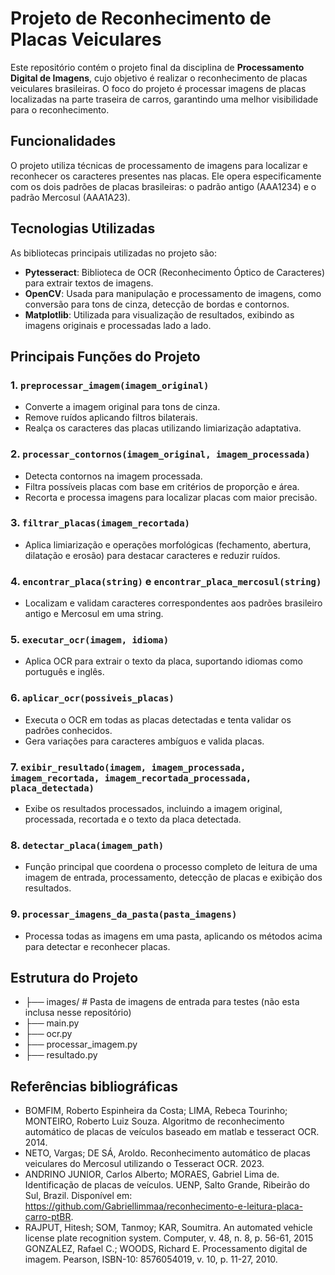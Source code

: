 # Projeto de Reconhecimento de Placas Veiculares

Este repositório contém o projeto final da disciplina de **Processamento Digital de Imagens**, cujo objetivo é realizar o reconhecimento de placas veiculares brasileiras. O foco do projeto é processar imagens de placas localizadas na parte traseira de carros, garantindo uma melhor visibilidade para o reconhecimento.

## Funcionalidades

O projeto utiliza técnicas de processamento de imagens para localizar e reconhecer os caracteres presentes nas placas. Ele opera especificamente com os dois padrões de placas brasileiras: o padrão antigo (AAA1234) e o padrão Mercosul (AAA1A23).

## Tecnologias Utilizadas

As bibliotecas principais utilizadas no projeto são:

- **Pytesseract**: Biblioteca de OCR (Reconhecimento Óptico de Caracteres) para extrair textos de imagens.
- **OpenCV**: Usada para manipulação e processamento de imagens, como conversão para tons de cinza, detecção de bordas e contornos.
- **Matplotlib**: Utilizada para visualização de resultados, exibindo as imagens originais e processadas lado a lado.

## Principais Funções do Projeto

### 1. `preprocessar_imagem(imagem_original)`
- Converte a imagem original para tons de cinza.
- Remove ruídos aplicando filtros bilaterais.
- Realça os caracteres das placas utilizando limiarização adaptativa.

### 2. `processar_contornos(imagem_original, imagem_processada)`
- Detecta contornos na imagem processada.
- Filtra possíveis placas com base em critérios de proporção e área.
- Recorta e processa imagens para localizar placas com maior precisão.

### 3. `filtrar_placas(imagem_recortada)`
- Aplica limiarização e operações morfológicas (fechamento, abertura, dilatação e erosão) para destacar caracteres e reduzir ruídos.

### 4. `encontrar_placa(string)` e `encontrar_placa_mercosul(string)`
- Localizam e validam caracteres correspondentes aos padrões brasileiro antigo e Mercosul em uma string.

### 5. `executar_ocr(imagem, idioma)`
- Aplica OCR para extrair o texto da placa, suportando idiomas como português e inglês.

### 6. `aplicar_ocr(possiveis_placas)`
- Executa o OCR em todas as placas detectadas e tenta validar os padrões conhecidos.
- Gera variações para caracteres ambíguos e valida placas.

### 7. `exibir_resultado(imagem, imagem_processada, imagem_recortada, imagem_recortada_processada, placa_detectada)`
- Exibe os resultados processados, incluindo a imagem original, processada, recortada e o texto da placa detectada.

### 8. `detectar_placa(imagem_path)`
- Função principal que coordena o processo completo de leitura de uma imagem de entrada, processamento, detecção de placas e exibição dos resultados.

### 9. `processar_imagens_da_pasta(pasta_imagens)`
- Processa todas as imagens em uma pasta, aplicando os métodos acima para detectar e reconhecer placas.

## Estrutura do Projeto
- ├── images/ # Pasta de imagens de entrada para testes (não esta inclusa nesse repositório) 
- ├── main.py
- ├── ocr.py
- ├── processar_imagem.py
- ├── resultado.py

## Referências bibliográficas
- BOMFIM, Roberto Espinheira da Costa; LIMA, Rebeca Tourinho; MONTEIRO, Roberto Luiz Souza. Algoritmo de reconhecimento automático de placas de veículos baseado em matlab e tesseract OCR. 2014.
- NETO, Vargas; DE SÁ, Aroldo. Reconhecimento automático de placas veiculares do Mercosul utilizando o Tesseract OCR. 2023.
- ANDRINO JUNIOR, Carlos Alberto; MORAES, Gabriel Lima de. Identificação de placas de veículos. UENP, Salto Grande, Ribeirão do Sul, Brazil. Disponível em: https://github.com/Gabriellimmaa/reconhecimento-e-leitura-placa-carro-ptBR.
- RAJPUT, Hitesh; SOM, Tanmoy; KAR, Soumitra. An automated vehicle license plate recognition system. Computer, v. 48, n. 8, p. 56-61, 2015
GONZALEZ, Rafael C.; WOODS, Richard E. Processamento digital de imagem. Pearson, ISBN-10: 8576054019, v. 10, p. 11-27, 2010.
